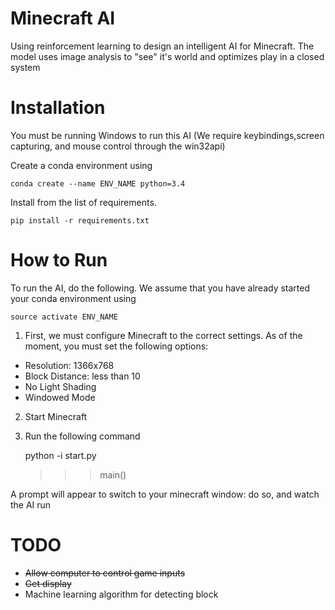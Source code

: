 # Minecraft AI

Using reinforcement learning to design an intelligent AI for Minecraft. The model uses image analysis to "see" it's world and optimizes play in a closed system

# Installation

You must be running Windows to run this AI (We require keybindings,screen capturing, and mouse control through the win32api) 

Create a conda environment using

	conda create --name ENV_NAME python=3.4

Install from the list of requirements.

	pip install -r requirements.txt

# How to Run

To run the AI, do the following. We assume that you have already started your conda environment using

	source activate ENV_NAME

1) First, we must configure Minecraft to the correct settings. As of the moment, you must set the following options: 

- Resolution: 1366x768
- Block Distance: less than 10
- No Light Shading
- Windowed Mode


2) Start Minecraft
3) Run the following command
	
	python -i start.py

	>>> main()

A prompt will appear to switch to your minecraft window: do so, and watch the AI run

# TODO
- ~~Allow computer to control game inputs~~
- ~~Get display~~
- Machine learning algorithm for detecting block
